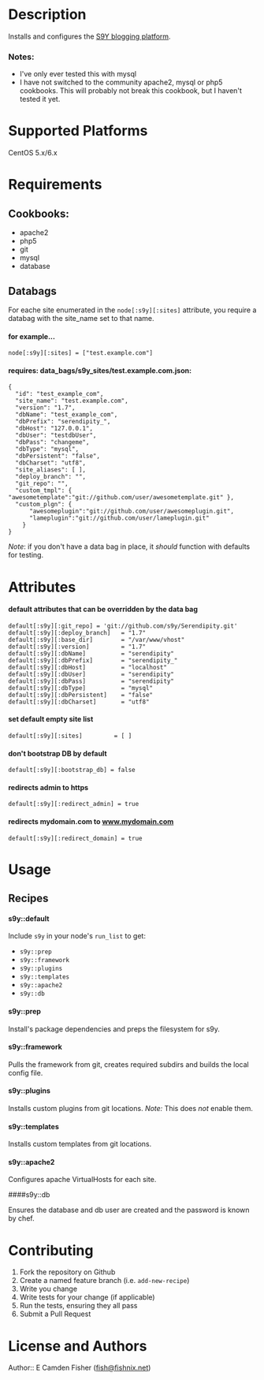 # Description

Installs and configures the [S9Y blogging platform](http://www.s9y.org).

### Notes:
* I've only ever tested this with mysql
* I have not switched to the community apache2, mysql or php5 cookbooks.  This will probably not break
    this cookbook, but I haven't tested it yet.


# Supported Platforms

CentOS 5.x/6.x

# Requirements

## Cookbooks:
* apache2
* php5
* git
* mysql
* database
 
## Databags

For eache site enumerated in the `node[:s9y][:sites]` attribute, you require a databag with the site_name set to that name.

#### for example...
    node[:s9y][:sites] = ["test.example.com"]

#### requires: data_bags/s9y_sites/test.example.com.json:
    {
      "id": "test_example_com",
      "site_name": "test.example.com",
      "version": "1.7",
      "dbName": "test_example_com",
      "dbPrefix": "serendipity_",
      "dbHost": "127.0.0.1",
      "dbUser": "testdbUser",
      "dbPass": "changeme",
      "dbType": "mysql",
      "dbPersistent": "false",
      "dbCharset": "utf8",
      "site_aliases": [ ],
      "deploy_branch": "",
      "git_repo": "",
      "custom_tmpl": { "awesometemplate":"git://github.com/user/awesometemplate.git" },
      "custom_plgn": { 
          "awesomeplugin":"git://github.com/user/awesomeplugin.git",
          "lameplugin":"git://github.com/user/lameplugin.git"
        }
    }

*Note*: if you don't have a data bag in place, it _should_ function with defaults for testing.

# Attributes

#### default attributes that can be overridden by the data bag
    default[:s9y][:git_repo] = 'git://github.com/s9y/Serendipity.git'
    default[:s9y][:deploy_branch]	= "1.7"
    default[:s9y][:base_dir]	    = "/var/www/vhost"
    default[:s9y][:version]		    = "1.7"
    default[:s9y][:dbName]		    = "serendipity"
    default[:s9y][:dbPrefix]	    = "serendipity_"
    default[:s9y][:dbHost]		    = "localhost"
    default[:s9y][:dbUser]		    = "serendipity"
    default[:s9y][:dbPass]		    = "serendipity"
    default[:s9y][:dbType]		    = "mysql"
    default[:s9y][:dbPersistent]	= "false"
    default[:s9y][:dbCharset]	    = "utf8"

#### set default empty site list
    default[:s9y][:sites]         = [ ]

#### don't bootstrap DB by default
    default[:s9y][:bootstrap_db] = false

#### redirects admin to https
    default[:s9y][:redirect_admin] = true

#### redirects mydomain.com to www.mydomain.com
    default[:s9y][:redirect_domain] = true


# Usage

## Recipes

#### s9y::default

Include `s9y` in your node's `run_list` to get:

* `s9y::prep`
* `s9y::framework`
* `s9y::plugins`
* `s9y::templates`
* `s9y::apache2`
* `s9y::db`
 
#### s9y::prep

Install's package dependencies and preps the filesystem for s9y.

#### s9y::framework

Pulls the framework from git, creates required subdirs and builds the local config file.

#### s9y::plugins

Installs custom plugins from git locations.  *Note:* This does _not_ enable them.

#### s9y::templates

Installs custom templates from git locations.

#### s9y::apache2

Configures apache VirtualHosts for each site.

####s9y::db

Ensures the database and db user are created and the password is known by chef.

# Contributing

1. Fork the repository on Github
2. Create a named feature branch (i.e. `add-new-recipe`)
3. Write you change
4. Write tests for your change (if applicable)
5. Run the tests, ensuring they all pass
6. Submit a Pull Request

# License and Authors

Author:: E Camden Fisher (<fish@fishnix.net>)

